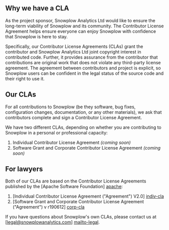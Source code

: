 ## Why we have a CLA

As the project sponsor, Snowplow Analytics Ltd would like to ensure the long-term viability of Snowplow and its community. The Contributor License Agreement helps ensure everyone can enjoy Snowplow with confidence that Snowplow is here to stay.

Specifically, our Contributor License Agreements (CLAs) grant the contributor and Snowplow Analytics Ltd joint copyright interest in contributed code. Further, it provides assurance from the contributor that contributions are original work that does not violate any third-party license agreement. The agreement between contributors and project is explicit, so Snowplow users can be confident in the legal status of the source code and their right to use it.

## Our CLAs

For all contributions to Snowplow (be they software, bug fixes, configuration changes, documentation, or any other materials), we ask that contributors complete and sign a Contributor License Agreement.

We have two different CLAs, depending on whether you are contributing to Snowplow in a personal or professional capacity:

1. Individual Contributor License Agreement _(coming soon)_
2. Software Grant and Corporate Contributor License Agreement _(coming soon)_

## For lawyers

Both of our CLAs are based on the Contributor License Agreements published by the [Apache Software Foundation] [apache]:

1. [Individual Contributor License Agreement ("Agreement") V2.0] [indiv-cla]
2. [Software Grant and Corporate Contributor License Agreement ("Agreement") v r190612] [corp-cla]

If you have questions about Snowplow's own CLAs, please contact us at [legal@snowplowanalytics.com] [mailto-legal].

[apache]: http://www.apache.org/

[indiv-cla]: http://www.apache.org/licenses/icla.txt
[corp-cla]: http://www.apache.org/licenses/cla-corporate.txt

[mailto-legal]: mailto:legal@snowplowanalytics.com
